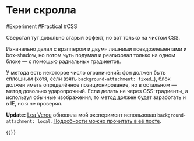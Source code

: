 # Тени скролла

#Experiment #Practical #CSS

Сверстал тут довольно старый эффект, но вот только на чистом CSS.

Изначально делал с враппером и двумя лишними псевдоэлементами и box-shadow, но потом чуть подумал и реализовал только на одном блоке — с помощью радиальных градиентов.

У метода есть некоторое число ограничений: фон должен быть сплошным (хотя, если взять `background-attachment: fixed…`), блок должен иметь определённое позиционирование, но в остальном — метод довольно ударопрочный. Если делать не через CSS-градиенты, а используя обычные изображения, то метод должен будет заработать и в IE, но я не проверял.

**Update:** [Lea Verou](https://lea.verou.me/) обновила мой эксперимент использовав `background-attachment: local`. [Подробности можно прочитать в её посте](https://lea.verou.me/2012/04/background-attachment-local/).

{{<Partial src="shadowscroll.html" style="font: initial;" />}}
